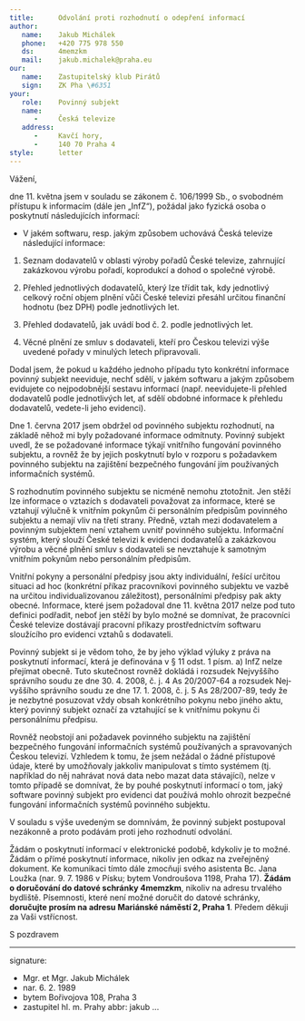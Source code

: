 ```yaml
---
title:      Odvolání proti rozhodnutí o odepření informací
author:
   name:    Jakub Michálek
   phone:   +420 775 978 550
   ds:      4memzkm
   mail:    jakub.michalek@praha.eu
our:
   name:    Zastupitelský klub Pirátů
   sign:    ZK Pha \#6351
your:
   role:    Povinný subjekt
   name:    
      -     Česká televize
   address:
      -     Kavčí hory, 
      -     140 70 Praha 4
style:      letter
---
```


Vážení,

dne 11. května jsem v souladu se zákonem č. 106/1999 Sb., o svobodném přístupu k informacím (dále jen „InfZ“), požádal jako fyzická osoba o poskytnutí následujících informací:

* V jakém softwaru, resp. jakým způsobem uchovává Česká televize následující informace:

1. Seznam dodavatelů v oblasti výroby pořadů České televize, zahrnující zakázkovou výrobu pořadí, koprodukcí a dohod o společné výrobě.

2. Přehled jednotlivých dodavatelů, který lze třídit tak, kdy jednotlivý celkový roční objem plnění vůči České televizi přesáhl určitou finanční hodnotu (bez DPH) podle jednotlivých let.

3. Přehled dodavatelů, jak uvádí bod č. 2. podle jednotlivých let. 

4. Věcné plnění ze smluv s dodavateli, kteří pro Českou televizi výše uvedené pořady v minulých letech připravovali. 

Dodal jsem, že pokud u každého jednoho případu tyto konkrétní informace povinný subjekt neeviduje, nechť sdělí, v jakém softwaru a jakým způsobem evidujete co nejpodobnější sestavu informací (např. neevidujete-li přehled dodavatelů podle jednotlivých let, ať sdělí obdobné informace k přehledu dodavatelů, vedete-li jeho evidenci). 

Dne 1. června 2017 jsem obdržel od povinného subjektu rozhodnutí, na základě něhož mi byly požadované informace odmítnuty. Povinný subjekt uvedl, že se požadované informace týkají vnitřního fungování povinného subjektu, a rovněž že by jejich poskytnutí bylo v rozporu s požadavkem povinného subjektu na zajištění bezpečného fungování jím používaných informačních systémů.

S rozhodnutím povinného subjektu se nicméně nemohu ztotožnit. Jen stěží lze informace o vztazích s dodavateli považovat za informace, které se vztahují výlučně k vnitřním pokynům či personálním předpisům povinného subjektu a nemají vliv na třetí strany. Předně, vztah mezi dodavatelem a povinným subjektem není vztahem uvnitř povinného subjektu. Informační systém, který slouží České televizi k evidenci dodavatelů a zakázkovou výrobu a věcné plnění smluv s dodavateli se nevztahuje k samotným vnitřním pokynům nebo personálním předpisům.

Vnitřní pokyny a personální předpisy jsou akty indivi­duální, řešící určitou situaci ad hoc (konkrétní příkaz pracovníkovi povinného
subjektu ve vazbě na určitou individualizovanou záležitost), personálními předpisy pak akty obecné. Informace, které jsem požadoval dne 11. května 2017 nelze pod tuto definici podřadit, neboť jen stěží by bylo možné se domnívat, že pracovníci České televize dostávají pracovní příkazy prostřednictvím softwaru sloužícího pro evidenci vztahů s dodavateli. 

Povinný subjekt si je vědom toho, že by jeho výklad výluky z práva na poskytnutí informací, která je definována v § 11 odst. 1 písm. a) InfZ nelze přejímat obecně. Tuto skutečnost rovněž dokládá i rozsudek Nejvyššího správního soudu ze dne 30. 4. 2008, č. j. 4 As 20/2007-64 a rozsudek Nej­vyššího správního soudu ze dne 17. 1. 2008, č. j. 5 As 28/2007-89, tedy že je nezbytné posuzovat vždy obsah konkrétního pokynu nebo jiného aktu, který povinný subjekt označí za vztahující se k vnitřnímu pokynu či personálnímu předpisu. 

Rovněž neobstojí ani požadavek povinného subjektu na zajištění bezpečného fungování informačních systémů používaných a spravovaných Českou televizí. Vzhledem k tomu, že jsem nežádal o žádné přístupové údaje, které by umožňovaly jakkoliv manipulovat s tímto systémem (tj. například do něj nahrávat nová data nebo mazat data stávající), nelze v tomto případě se domnívat, že by pouhé poskytnutí informací o tom, jaký software povinný subjekt pro evidenci dat používá mohlo ohrozit bezpečné fungování informačních systémů povinného subjektu.

V souladu s výše uvedeným se domnívám, že povinný subjekt postupoval nezákonně a proto podávám proti jeho rozhodnutí odvolání. 

Žádám o poskytnutí informací v elektronické podobě, kdykoliv je to možné. Žádám o přímé poskytnutí informace, nikoliv jen odkaz na zveřejněný dokument. Ke komunikaci tímto dále zmocňuji svého asistenta Bc. Jana Loužka (nar. 9. 7. 1986 v Písku; bytem Vondroušova 1198, Praha 17). **Žádám o doručování do datové schránky 4memzkm**, nikoliv na adresu trvalého bydliště. Písemnosti, které není možné doručit do datové schránky, **doručujte prosím na adresu Mariánské náměstí 2, Praha 1**. Předem děkuji za Vaši vstřícnost.

S pozdravem

---
signature: 
  - Mgr. et Mgr. Jakub Michálek
  - nar. 6. 2. 1989
  - bytem Bořivojova 108, Praha 3
  - zastupitel hl. m. Prahy
abbr:       jakub
...
